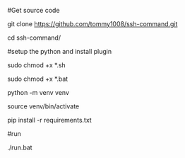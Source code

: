 #Get source code

git clone https://github.com/tommy1008/ssh-command.git

cd ssh-command/

#setup the python and install plugin

sudo chmod +x *.sh

sudo chmod +x *.bat 

python -m venv venv 

source venv/bin/activate 

pip install -r requirements.txt 

#run

./run.bat
